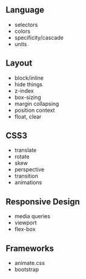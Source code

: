 Language
--------

* selectors
* colors
* specificity/cascade
* units

Layout
------

* block/inline
* hide things
* z-index
* box-sizing
* margin collapsing
* position context
* float, clear

CSS3
----

* translate
* rotate
* skew
* perspective
* transition
* animations

Responsive Design
-----------------

* media queries
* viewport
* flex-box

Frameworks
----------

* animate.css
* bootstrap
